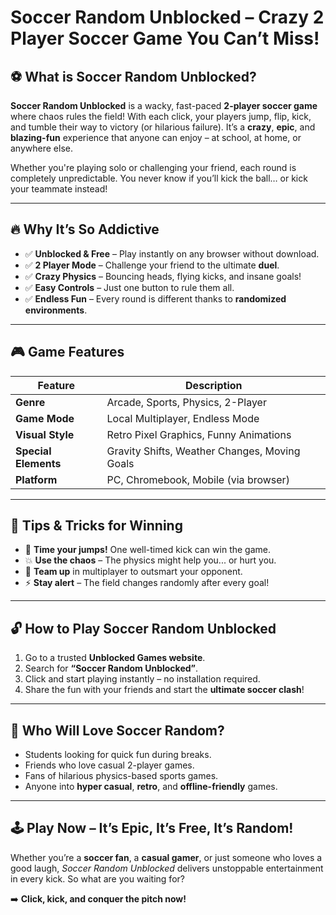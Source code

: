 # **Soccer Random Unblocked – Crazy 2 Player Soccer Game You Can’t Miss!**

## ⚽ What is Soccer Random Unblocked?

**Soccer Random Unblocked** is a wacky, fast-paced **2-player soccer game** where chaos rules the field! With each click, your players jump, flip, kick, and tumble their way to victory (or hilarious failure). It’s a **crazy**, **epic**, and **blazing-fun** experience that anyone can enjoy – at school, at home, or anywhere else.

Whether you're playing solo or challenging your friend, each round is completely unpredictable. You never know if you’ll kick the ball… or kick your teammate instead!

---

## 🔥 Why It’s So Addictive

- ✅ **Unblocked & Free** – Play instantly on any browser without download.
- ✅ **2 Player Mode** – Challenge your friend to the ultimate **duel**.
- ✅ **Crazy Physics** – Bouncing heads, flying kicks, and insane goals!
- ✅ **Easy Controls** – Just one button to rule them all.
- ✅ **Endless Fun** – Every round is different thanks to **randomized environments**.

---

## 🎮 Game Features

| Feature           | Description                                        |
|-------------------|----------------------------------------------------|
| **Genre**          | Arcade, Sports, Physics, 2-Player                  |
| **Game Mode**      | Local Multiplayer, Endless Mode                    |
| **Visual Style**   | Retro Pixel Graphics, Funny Animations             |
| **Special Elements** | Gravity Shifts, Weather Changes, Moving Goals     |
| **Platform**       | PC, Chromebook, Mobile (via browser)              |

---

## 🌟 Tips & Tricks for Winning

- 🧠 **Time your jumps!** One well-timed kick can win the game.
- 💥 **Use the chaos** – The physics might help you... or hurt you.
- 👬 **Team up** in multiplayer to outsmart your opponent.
- ⚡ **Stay alert** – The field changes randomly after every goal!

---

## 🔓 How to Play Soccer Random Unblocked

1. Go to a trusted **Unblocked Games website**.
2. Search for **“Soccer Random Unblocked”**.
3. Click and start playing instantly – no installation required.
4. Share the fun with your friends and start the **ultimate soccer clash**!

---

## 🚀 Who Will Love Soccer Random?

- Students looking for quick fun during breaks.
- Friends who love casual 2-player games.
- Fans of hilarious physics-based sports games.
- Anyone into **hyper casual**, **retro**, and **offline-friendly** games.

---

## 🕹️ Play Now – It’s Epic, It’s Free, It’s Random!

Whether you’re a **soccer fan**, a **casual gamer**, or just someone who loves a good laugh, *Soccer Random Unblocked* delivers unstoppable entertainment in every kick. So what are you waiting for?

➡️ **Click, kick, and conquer the pitch now!**

